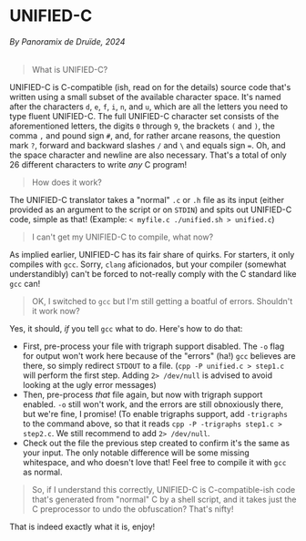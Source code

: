 # UNIFIED-C

###### By Panoramix de Druïde, 2024

> What is UNIFIED-C?

UNIFIED-C is C-compatible (ish, read on for the details) source code that's written using a small subset of the available character space. It's named after the characters `d`, `e`, `f`, `i`, `n`, and `u`, which are all the letters you need to type fluent UNIFIED-C.
The full UNIFIED-C character set consists of the aforementioned letters, the digits `0` through `9`, the brackets `(` and `)`, the comma `,` and pound sign `#`, and, for rather arcane reasons, the question mark `?`, forward and backward slashes `/` and `\` and equals sign `=`. Oh, and the space character and newline are also necessary. That's a total of only 26 different characters to write *any* C program!

> How does it work?

The UNIFIED-C translator takes a "normal" `.c` or `.h` file as its input (either provided as an argument to the script or on `STDIN`) and spits out UNIFIED-C code, simple as that! (Example: `< myfile.c ./unified.sh > unified.c`)

> I can't get my UNIFIED-C to compile, what now?

As implied earlier, UNIFIED-C has its fair share of quirks. For starters, it only compiles with `gcc`. Sorry, `clang` aficionados, but your compiler (somewhat understandibly) can't be forced to not-really comply with the C standard like `gcc` can!

> OK, I switched to `gcc` but I'm still getting a boatful of errors. Shouldn't it work now?

Yes, it should, *if* you tell `gcc` what to do. Here's how to do that:

- First, pre-process your file with trigraph support disabled. The `-o` flag for output won't work here because of the "errors" (ha!) `gcc` believes are there, so simply redirect `STDOUT` to a file. (`cpp -P unified.c > step1.c` will perform the first step. Adding `2> /dev/null` is advised to avoid looking at the ugly error messages)
- Then, pre-process *that* file again, but now with trigraph support enabled. `-o` still won't work, and the errors are still obnoxiously there, but we're fine, I promise! (To enable trigraphs support, add `-trigraphs` to the command above, so that it reads `cpp -P -trigraphs step1.c > step2.c`. We still recommend to add `2> /dev/null`.
- Check out the file the previous step created to confirm it's the same as your input. The only notable difference will be some missing whitespace, and who doesn't love that! Feel free to compile it with `gcc` as normal.

> So, if I understand this correctly, UNIFIED-C is C-compatible-ish code that's generated from "normal" C by a shell script, and it takes just the C preprocessor to undo the obfuscation? That's nifty!

That is indeed exactly what it is, enjoy!
